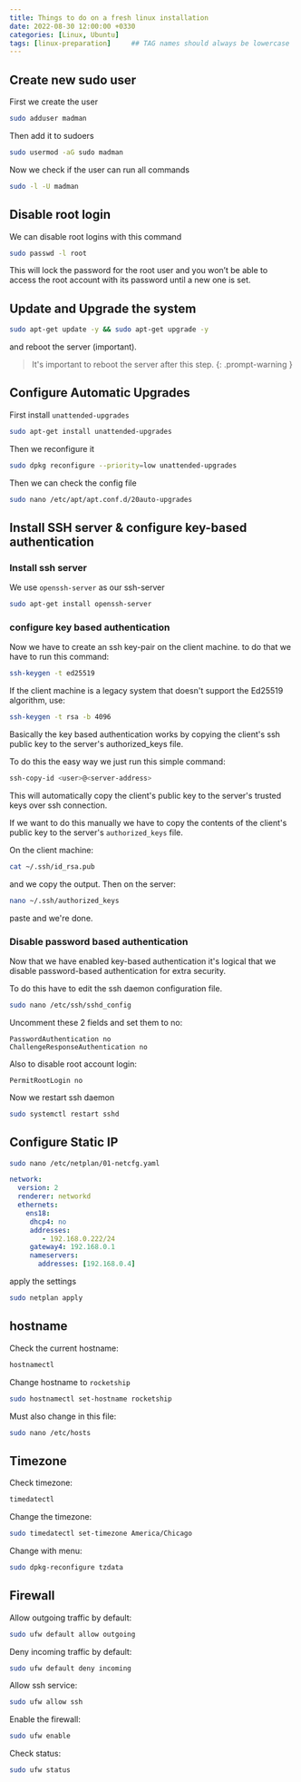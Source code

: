 ```yaml
---
title: Things to do on a fresh linux installation
date: 2022-08-30 12:00:00 +0330
categories: [Linux, Ubuntu]
tags: [linux-preparation]     ## TAG names should always be lowercase
---
```

## Create new sudo user
First we create the user
```bash
sudo adduser madman
```
Then add it to sudoers
```bash
sudo usermod -aG sudo madman
```
Now we check if the user can run all commands
```bash
sudo -l -U madman
```

## Disable root login

We can disable root logins with this command
```bash
sudo passwd -l root 
```

This will lock the password for the root user and you won’t be able to access the root account with its password until a new one is set.

## Update and Upgrade the system

```bash
sudo apt-get update -y && sudo apt-get upgrade -y
```
and reboot the server (important).
> It's important to reboot the server after this step.
{: .prompt-warning }

## Configure Automatic Upgrades

First install `unattended-upgrades`

```bash
sudo apt-get install unattended-upgrades
```

Then we reconfigure it
```bash
sudo dpkg reconfigure --priority=low unattended-upgrades
```

Then we can check the config file
```bash
sudo nano /etc/apt/apt.conf.d/20auto-upgrades
``` 

## Install SSH server & configure key-based authentication

### Install ssh server
We use `openssh-server` as our ssh-server
```bash
sudo apt-get install openssh-server
```
### configure key based authentication
Now we have to create an ssh key-pair on the client machine.
to do that we have to run this command:
```bash
ssh-keygen -t ed25519
```

If the client machine is a legacy system that doesn't support the Ed25519 algorithm, use:
```bash
ssh-keygen -t rsa -b 4096
```

Basically the key based authentication works by copying the client's ssh public key to the server's authorized_keys file.

To do this the easy way we just run this simple command:
```bash
ssh-copy-id <user>@<server-address>
```
This will automatically copy the client's public key to the server's trusted keys over ssh connection.

If we want to do this manually we have to copy the contents of the client's public key to the server's `authorized_keys` file.

On the client machine:
```bash
cat ~/.ssh/id_rsa.pub
```
and we copy the output.
Then on the server:
```bash
nano ~/.ssh/authorized_keys
```
paste and we're done.

### Disable password based authentication
Now that we have enabled key-based authentication it's logical that we disable password-based authentication for extra security.

To do this have to edit the ssh daemon configuration file. 

```bash
sudo nano /etc/ssh/sshd_config
```

Uncomment these 2 fields and set them to no:
```
PasswordAuthentication no
ChallengeResponseAuthentication no
```
Also to disable root account login:
```
PermitRootLogin no
```
Now we restart ssh daemon
```bash
sudo systemctl restart sshd
```

## Configure Static IP
```bash
sudo nano /etc/netplan/01-netcfg.yaml
```
```yaml
network:
  version: 2
  renderer: networkd
  ethernets:
    ens18:
     dhcp4: no
     addresses:
        - 192.168.0.222/24
     gateway4: 192.168.0.1
     nameservers:
       addresses: [192.168.0.4]
```
apply the settings
```bash
sudo netplan apply
```

## hostname
Check the current hostname:
```bash
hostnamectl
```
Change hostname to `rocketship`
```bash
sudo hostnamectl set-hostname rocketship
```
Must also change in this file:
```bash
sudo nano /etc/hosts
```
## Timezone

Check timezone:
```bash
timedatectl
```

Change the timezone:
```bash
sudo timedatectl set-timezone America/Chicago
```

Change with menu:
```bash
sudo dpkg-reconfigure tzdata 
```

## Firewall
Allow outgoing traffic by default:
```bash
sudo ufw default allow outgoing
```
Deny incoming traffic by default:
```bash
sudo ufw default deny incoming
```
Allow ssh service:
```bash
sudo ufw allow ssh
```
Enable the firewall:
```bash
sudo ufw enable
```
Check status:
```bash
sudo ufw status
```
